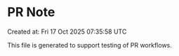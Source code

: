 # PR Note

Created at: Fri 17 Oct 2025 07:35:58 UTC

This file is generated to support testing of PR workflows.
